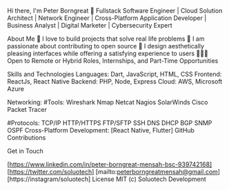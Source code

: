 Hi there, I'm Peter Borngreat 👋
Fullstack Software Engineer | Cloud Solution Architect | Network Engineer | Cross-Platform Application Developer | Business Analyst | Digital Marketer | Cybersecurity Expert

About Me
👀 I love to build projects that solve real life problems
🚀 I am passionate about contributing to open source
🙂 I design aesthetically pleasing interfaces while offering a satisfying experience to users
🧑🏽‍💻 Open to Remote or Hybrid Roles, Internships, and Part-Time Opportunities

Skills and Technologies
Languages: Dart, JavaScript, HTML, CSS
Frontend: ReactJs, React Native
Backend: PHP, Node, Express
Cloud: AWS, Microsoft Azure

Networking:
#Tools:
Wireshark
Nmap
Netcat
Nagios
SolarWinds
Cisco Packet Tracer

#Protocols:
TCP/IP
HTTP/HTTPS
FTP/SFTP
SSH
DNS
DHCP
BGP
SNMP
OSPF
Cross-Platform Development: [React Native, Flutter]
GitHub Contributions


Get in Touch

[https://www.linkedin.com/in/peter-borngreat-mensah-bsc-939742168]
[https://twitter.com/soluotech]
[mailto:peterborngreatmensah@gmail.com]
[https://instagram/soluotech]
License
MIT (c) Soluotech Development


